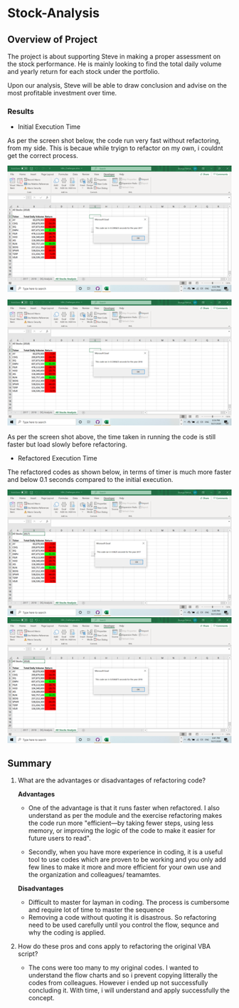 # Stock-Analysis

## Overview of Project

The project is about supporting Steve in making a proper assessment on the stock performance. He is mainly looking to find the total daily volume and yearly return for each stock under the portfolio.

Upon our analysis, Steve will be able to draw conclusion and advise on the most profitable investment over time.

### Results

* Initial Execution Time

As per the screen shot below, the code run very fast without refactoring, from my side. This is becaue while tryign to refactor on my own, i couldnt get the correct process.

![image](Resources/VBA_Challenge_2017.png.png)

![image](Resources/VBA_Challenge_2018.png.png)

As per the screen shot above, the time taken in running the code is still faster but load slowly before refactoring.

* Refactored Execution Time

The refactored codes as shown below, in terms of timer is much more faster and below 0.1 seconds compared to the initial execution.

![image](Resources/VBA_Challenge_2017.png1.png)
![image](Resources/VBA_Challenge_2018.png2.png)



## Summary

1. What are the advantages or disadvantages of refactoring code?
   
   **Advantages**

    - One of the advantage is that it runs faster when refactored. I also understand as per the module and the exercise refactoring makes the code run more "efficient—by taking fewer steps, using less memory, or improving the logic of the code to make it easier for future users to read".

    - Secondly, when you have more experience in coding, it is a useful tool to use codes which are proven to be working and you only add few lines to make it more and more efficient for your own use and the organization and colleagues/ teamamtes.


    **Disadvantages**
    - Difficult to master for layman in coding. The process is cumbersome and require lot of time to master the sequence
    - Removing a code without quoting it is disastrous. So refactoring need to be used carefully until you control the flow, sequnce and why the coding is applied. 
   
2. How do these pros and cons apply to refactoring the original VBA script?

   -   The cons were too many to my original codes. I wanted to understand the flow charts and so i prevent copying litterally the codes from colleagues. However i ended up not successfully concluding it. With time, i will understand and apply successfully the concept.
